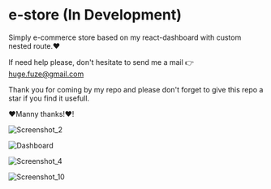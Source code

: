 # e-store (In Development) 
Simply e-commerce store based on my react-dashboard with custom nested route.❤️

If need help please, don't hesitate to send me a mail 👉 huge.fuze@gmail.com

Thank you for coming by my repo and please don't forget to give this repo a star if you find it usefull.

❤️Manny thanks!❤️!

![Screenshot_2](https://user-images.githubusercontent.com/19228713/148559872-778bb5b7-549e-4b81-8d24-5e8dcf515f0c.png)

![Dashboard](https://user-images.githubusercontent.com/19228713/148727204-464071bf-0682-4dc1-923e-cc5c7cec06d2.png)

![Screenshot_4](https://user-images.githubusercontent.com/19228713/148746112-2bceaa52-c9ce-46a5-9a4f-3fa9b614cdc9.png)

![Screenshot_10](https://user-images.githubusercontent.com/19228713/148775807-4656adf6-6e58-4416-a81f-9f8315424cb2.png)



